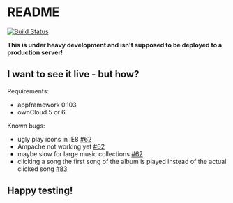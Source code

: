 README
======

[![Build Status](https://secure.travis-ci.org/owncloud/music.png)](http://travis-ci.org/owncloud/music)

**This is under heavy development and isn't supposed to be deployed to a production server!**

I want to see it live - but how?
--------------------------------

Requirements:

 * appframework 0.103
 * ownCloud 5 or 6

Known bugs:

 * ugly play icons in IE8 [#62](https://github.com/owncloud/music/issues/62)
 * Ampache not working yet [#62](https://github.com/owncloud/music/issues/62)
 * maybe slow for large music collections [#62](https://github.com/owncloud/music/issues/62)
 * clicking a song the first song of the album is played instead of the actual clicked song [#83](https://github.com/owncloud/music/issues/83)

Happy testing!
--------------